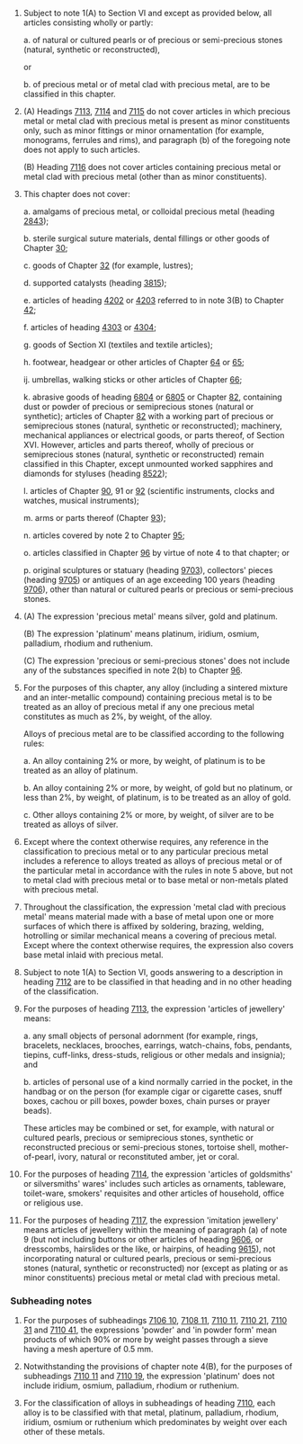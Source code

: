 1. Subject to note 1(A) to Section VI and except as provided below, all articles consisting wholly or partly:

    a. of natural or cultured pearls or of precious or semi-precious stones (natural, synthetic or reconstructed),
    
    or
    
    b. of precious metal or of metal clad with precious metal, are to be classified in this chapter.

2. (A) Headings [7113](/headings/7113), [7114](/headings/7114) and [7115](/headings/7115) do not cover articles in which precious metal or metal clad with precious metal is present as minor constituents only, such as minor fittings or minor ornamentation (for example, monograms, ferrules and rims), and paragraph (b) of the foregoing note does not apply to such articles.

    (B) Heading [7116](/headings/7116) does not cover articles containing precious metal or metal clad with precious metal (other than as minor constituents).

3. This chapter does not cover:

    a. amalgams of precious metal, or colloidal precious metal (heading [2843](/headings/2843));
    
    b. sterile surgical suture materials, dental fillings or other goods of Chapter [30](/chapters/30);
    
    c. goods of Chapter [32](/chapters/32) (for example, lustres);
    
    d. supported catalysts (heading [3815](/headings/3815));
    
    e. articles of heading [4202](/headings/4202) or [4203](/headings/4203) referred to in note 3(B) to Chapter [42](/chapters/42);
    
    f. articles of heading [4303](/headings/4303) or [4304](/headings/4304);
    
    g. goods of Section XI (textiles and textile articles);
    
    h. footwear, headgear or other articles of Chapter [64](/chapters/64) or [65](/chapters/65);
    
    ij. umbrellas, walking sticks or other articles of Chapter [66](/chapters/66);
    
    k. abrasive goods of heading [6804](/headings/6804) or [6805](/headings/6805) or Chapter [82](/chapters/82), containing dust or powder of precious or semiprecious stones (natural or synthetic); articles of Chapter [82](/chapters/82) with a working part of precious or semiprecious stones (natural, synthetic or reconstructed); machinery, mechanical appliances or electrical goods, or parts thereof, of Section XVI. However, articles and parts thereof, wholly of precious or semiprecious stones (natural, synthetic or reconstructed) remain classified in this Chapter, except unmounted worked sapphires and diamonds for styluses (heading [8522](/headings/8522));
    
    l. articles of Chapter [90](/chapters/90), 91 or [92](/chapters/92) (scientific instruments, clocks and watches, musical instruments);
    
    m. arms or parts thereof (Chapter [93](/chapters/93));
    
    n. articles covered by note 2 to Chapter [95](/chapters/95);
    
    o. articles classified in Chapter [96](/chapters/96) by virtue of note 4 to that chapter; or
    
    p. original sculptures or statuary (heading [9703](/headings/9703)), collectors' pieces (heading [9705](/headings/9705)) or antiques of an age exceeding 100 years (heading [9706](/headings/9706)), other than natural or cultured pearls or precious or semi-precious stones.

4. (A) The expression 'precious metal' means silver, gold and platinum.

    (B) The expression 'platinum' means platinum, iridium, osmium, palladium, rhodium and ruthenium.
    
    (C) The expression 'precious or semi-precious stones' does not include any of the substances specified in note 2(b) to Chapter [96](/chapters/96).

5. For the purposes of this chapter, any alloy (including a sintered mixture and an inter-metallic compound) containing precious metal is to be treated as an alloy of precious metal if any one precious metal constitutes as much as 2%, by weight, of the alloy.

    Alloys of precious metal are to be classified according to the following rules:
    
    a. An alloy containing 2% or more, by weight, of platinum is to be treated as an alloy of platinum.
    
    b. An alloy containing 2% or more, by weight, of gold but no platinum, or less than 2%, by weight, of platinum, is to be treated as an alloy of gold.
    
    c. Other alloys containing 2% or more, by weight, of silver are to be treated as alloys of silver.

6. Except where the context otherwise requires, any reference in the classification to precious metal or to any particular precious metal includes a reference to alloys treated as alloys of precious metal or of the particular metal in accordance with the rules in note 5 above, but not to metal clad with precious metal or to base metal or non-metals plated with precious metal.

7. Throughout the classification, the expression 'metal clad with precious metal' means material made with a base of metal upon one or more surfaces of which there is affixed by soldering, brazing, welding, hotrolling or similar mechanical means a covering of precious metal. Except where the context otherwise requires, the expression also covers base metal inlaid with precious metal.

8. Subject to note 1(A) to Section VI, goods answering to a description in heading [7112](/headings/7112) are to be classified in that heading and in no other heading of the classification.

9. For the purposes of heading [7113](/headings/7113), the expression 'articles of jewellery' means:

    a. any small objects of personal adornment (for example, rings, bracelets, necklaces, brooches, earrings, watch-chains, fobs, pendants, tiepins, cuff-links, dress-studs, religious or other medals and insignia); and
    
    b. articles of personal use of a kind normally carried in the pocket, in the handbag or on the person (for example cigar or cigarette cases, snuff boxes, cachou or pill boxes, powder boxes, chain purses or prayer beads).
    
    These articles may be combined or set, for example, with natural or cultured pearls, precious or semiprecious stones, synthetic or reconstructed precious or semi-precious stones, tortoise shell, mother-of-pearl, ivory, natural or reconstituted amber, jet or coral.

10. For the purposes of heading [7114](/headings/7114), the expression 'articles of goldsmiths' or silversmiths' wares' includes such articles as ornaments, tableware, toilet-ware, smokers' requisites and other articles of household, office or religious use.

11. For the purposes of heading [7117](/headings/7117), the expression 'imitation jewellery' means articles of jewellery within the meaning of paragraph (a) of note 9 (but not including buttons or other articles of heading [9606](/headings/9606), or dresscombs, hairslides or the like, or hairpins, of heading [9615](/headings/9615)), not incorporating natural or cultured pearls, precious or semi-precious stones (natural, synthetic or reconstructed) nor (except as plating or as minor constituents) precious metal or metal clad with precious metal.

### Subheading notes

1. For the purposes of subheadings [7106 10](/commodities/7106100000), [7108 11](/commodities/7108110000), [7110 11](/commodities/7110110000), [7110 21](/commodities/7110210000), [7110 31](/commodities/7110310000) and [7110 41](/commodities/7110410000), the expressions 'powder' and 'in powder form' mean products of which 90% or more by weight passes through a sieve having a mesh aperture of 0.5 mm.

2. Notwithstanding the provisions of chapter note 4(B), for the purposes of subheadings [7110 11](/commodities/7110110000) and [7110 19](/subheadings/7110190000-80), the expression 'platinum' does not include iridium, osmium, palladium, rhodium or ruthenium.

3. For the classification of alloys in subheadings of heading [7110](/headings/7110), each alloy is to be classified with that metal, platinum, palladium, rhodium, iridium, osmium or ruthenium which predominates by weight over each other of these metals.
